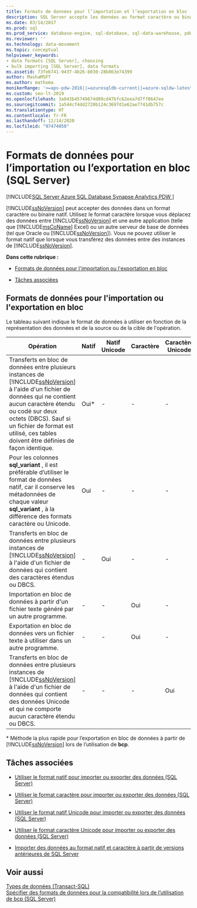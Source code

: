 ```yaml
---
title: Formats de données pour l’importation et l’exportation en bloc
description: SQL Server accepte les données au format caractère ou binaire natif. Utilisez le format caractère entre SQL Server et d’autres applications et le format natif entre des instances de SQL Server.
ms.date: 03/14/2017
ms.prod: sql
ms.prod_service: database-engine, sql-database, sql-data-warehouse, pdw
ms.reviewer: ''
ms.technology: data-movement
ms.topic: conceptual
helpviewer_keywords:
- data formats [SQL Server], choosing
- bulk importing [SQL Server], data formats
ms.assetid: 73fe6741-9437-4b26-b030-28b863e74399
author: MashaMSFT
ms.author: mathoma
monikerRange: '>=aps-pdw-2016||=azuresqldb-current||=azure-sqldw-latest||>=sql-server-2016||>=sql-server-linux-2017||=azuresqldb-mi-current'
ms.custom: seo-lt-2019
ms.openlocfilehash: 3a043b45749674d09cd47bfc62eea7d7f70647ee
ms.sourcegitcommit: 1a544cf4dd2720b124c3697d1e62ae7741db757c
ms.translationtype: HT
ms.contentlocale: fr-FR
ms.lasthandoff: 12/14/2020
ms.locfileid: "97474050"
---
```

# <a name="data-formats-for-bulk-import-or-bulk-export-sql-server"></a>Formats de données pour l’importation ou l’exportation en bloc (SQL Server)
[!INCLUDE[SQL Server Azure SQL Database Synapse Analytics PDW ](../../includes/applies-to-version/sql-asdb-asdbmi-asa-pdw.md)]

  [!INCLUDE[ssNoVersion](../../includes/ssnoversion-md.md)] peut accepter des données dans un format caractère ou binaire natif. Utilisez le format caractère lorsque vous déplacez des données entre [!INCLUDE[ssNoVersion](../../includes/ssnoversion-md.md)] et une autre application (telle que [!INCLUDE[msCoName](../../includes/msconame-md.md)] Excel) ou un autre serveur de base de données (tel que Oracle ou [!INCLUDE[ssNoVersion](../../includes/ssnoversion-md.md)]). Vous ne pouvez utiliser le format natif que lorsque vous transférez des données entre des instances de [!INCLUDE[ssNoVersion](../../includes/ssnoversion-md.md)].  
  
 **Dans cette rubrique :**  
  
-   [Formats de données pour l'importation ou l'exportation en bloc](#ComponentsAndConcepts)  
  
-   [Tâches associées](#RelatedTasks)  
  
##  <a name="data-formats-for-bulk-import-or-export"></a><a name="ComponentsAndConcepts"></a> Formats de données pour l'importation ou l'exportation en bloc  
 Le tableau suivant indique le format de données à utiliser en fonction de la représentation des données et de la source ou de la cible de l'opération.  
  
|Opération|Natif|Natif Unicode|Caractère|Caractère Unicode|  
|---------------|------------|--------------------|---------------|-----------------------|  
|Transferts en bloc de données entre plusieurs instances de [!INCLUDE[ssNoVersion](../../includes/ssnoversion-md.md)] à l'aide d'un fichier de données qui ne contient aucun caractère étendu ou codé sur deux octets (DBCS). Sauf si un fichier de format est utilisé, ces tables doivent être définies de façon identique.|Oui*|-|-|-|  
|Pour les colonnes **sql_variant** , il est préférable d’utiliser le format de données natif, car il conserve les métadonnées de chaque valeur **sql_variant** , à la différence des formats caractère ou Unicode.|Oui|-|-|-|  
|Transferts en bloc de données entre plusieurs instances de [!INCLUDE[ssNoVersion](../../includes/ssnoversion-md.md)] à l'aide d'un fichier de données qui contient des caractères étendus ou DBCS.|-|Oui|-|-|  
|Importation en bloc de données à partir d'un fichier texte généré par un autre programme.|-|-|Oui|-|  
|Exportation en bloc de données vers un fichier texte à utiliser dans un autre programme.|-|-|Oui|-|  
|Transferts en bloc de données entre plusieurs instances de [!INCLUDE[ssNoVersion](../../includes/ssnoversion-md.md)] à l'aide d'un fichier de données qui contient des données Unicode et qui ne comporte aucun caractère étendu ou DBCS.|-|-|-|Oui|  
  
 \* Méthode la plus rapide pour l’exportation en bloc de données à partir de [!INCLUDE[ssNoVersion](../../includes/ssnoversion-md.md)] lors de l’utilisation de **bcp**.  
  
##  <a name="related-tasks"></a><a name="RelatedTasks"></a> Tâches associées  
  
-   [Utiliser le format natif pour importer ou exporter des données &#40;SQL Server&#41;](../../relational-databases/import-export/use-native-format-to-import-or-export-data-sql-server.md)  
  
-   [Utiliser le format caractère pour importer ou exporter des données &#40;SQL Server&#41;](../../relational-databases/import-export/use-character-format-to-import-or-export-data-sql-server.md)  
  
-   [Utiliser le format natif Unicode pour importer ou exporter des données &#40;SQL Server&#41;](../../relational-databases/import-export/use-unicode-native-format-to-import-or-export-data-sql-server.md)  
  
-   [Utiliser le format caractère Unicode pour importer ou exporter des données &#40;SQL Server&#41;](../../relational-databases/import-export/use-unicode-character-format-to-import-or-export-data-sql-server.md)  
  
-   [Importer des données au format natif et caractère à partir de versions antérieures de SQL Server](../../relational-databases/import-export/import-native-and-character-format-data-from-earlier-versions-of-sql-server.md)  
  
## <a name="see-also"></a>Voir aussi  
 [Types de données &#40;Transact-SQL&#41;](../../t-sql/data-types/data-types-transact-sql.md)   
 [Spécifier des formats de données pour la compatibilité lors de l’utilisation de bcp &#40;SQL Server&#41;](../../relational-databases/import-export/specify-data-formats-for-compatibility-when-using-bcp-sql-server.md)  
  
  

